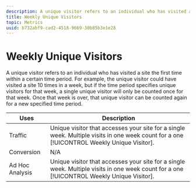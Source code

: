 ```yaml
---
description: A unique visitor refers to an individual who has visited a site the first time within a certain time period. For example, the unique visitor could have visited a site 10 times in a week, but if the time period specifies unique visitors for that week, a single unique visitor will only be counted once for that week. Once that week is over, that unique visitor can be counted again for a new specified time period.
title: Weekly Unique Visitors
topic: Metrics
uuid: b732abf9-cad2-4518-9669-30b85b3e1e28
---
```


# Weekly Unique Visitors

A unique visitor refers to an individual who has visited a site the first time within a certain time period. For example, the unique visitor could have visited a site 10 times in a week, but if the time period specifies unique visitors for that week, a single unique visitor will only be counted once for that week. Once that week is over, that unique visitor can be counted again for a new specified time period.

|  Uses  | Description  |
|---|---|
|  Traffic  |Unique visitor that accesses your site for a single week. Multiple visits in one week count for a one [!UICONTROL Weekly Unique Visitor].  |
|  Conversion  | N/A  |
|  Ad Hoc Analysis  |Unique visitor that accesses your site for a single week. Multiple visits in one week count for a one [!UICONTROL Weekly Unique Visitor].  |

